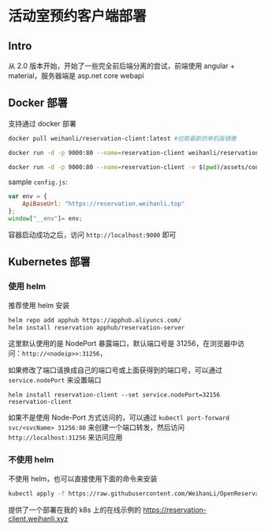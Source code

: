 # 活动室预约客户端部署

## Intro

从 2.0 版本开始，开始了一些完全前后端分离的尝试，前端使用 angular + material，服务器端是 asp.net core webapi

## Docker 部署

支持通过 docker 部署

``` bash
docker pull weihanli/reservation-client:latest #拉取最新的单机版镜像

docker run -d -p 9000:80 --name=reservation-client weihanli/reservation-client:latest # 运行容器

docker run -d -p 9000:80 --name=reservation-client -v $(pwd)/assets/config.js:/usr/share/nginx/html/assets/config.js weihanli/reservation-client:latest # 挂载配置文件
```

sample `config.js`:

``` js
var env = {
    ApiBaseUrl: "https://reservation.weihanli.top"
};
window["__env"]= env;
```

容器启动成功之后，访问 `http://localhost:9000` 即可

## Kubernetes 部署

### 使用 helm

推荐使用 helm 安装

``` bash
helm repo add apphub https://apphub.aliyuncs.com/
helm install reservation apphub/reservation-server
```

这里默认使用的是 NodePort 暴露端口，默认端口号是 31256，在浏览器中访问：`http://<nodeip>>:31256`，

如果修改了端口请换成自己的端口号或上面获得到的端口号，可以通过 `service.nodePort` 来设置端口

```shell
helm install reservation-client --set service.nodePort=32156 reservation-client
```

如果不是使用 Node-Port 方式访问的，可以通过 `kubectl port-forward svc/<svcName> 31256:80` 来创建一个端口转发，然后访问 `http://localhost:31256` 来访问应用

### 不使用 helm

不使用 helm，也可以直接使用下面的命令来安装

``` bash
kubectl apply -f https://raw.githubusercontent.com/WeihanLi/OpenReservation/dev/OpenReservation.Clients/ReservationClient/k8s-deploy.yaml
```

提供了一个部署在我的 k8s 上的在线示例的 <https://reservation-client.weihanli.xyz>
